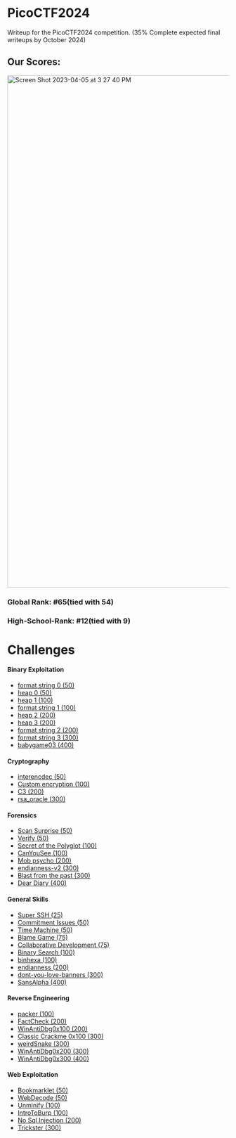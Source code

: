 # PicoCTF2024
Writeup for the PicoCTF2024 competition. (35% Complete expected final writeups by October 2024)

<h2>Our Scores:</h2>
<img width="1166" alt="Screen Shot 2023-04-05 at 3 27 40 PM" src="https://github.com/Reuvi/picoCTF2024/assets/88282354/02c593f8-d203-4cd4-80a6-5b05175be841.png">

<h3>Global Rank: #65(tied with 54) </h3>

<h3>High-School-Rank: #12(tied with 9) </h3>
<h1>Challenges</h1>
<h4>Binary Exploitation</h4>
<ul>
  <li><a href="/binary_exploitation/format_string_0/writeup.md">format string 0 (50)</a></li>
  <li><a href="/binary_exploitation/heap_0/writeup.md">heap 0 (50)</a></li>
  <li><a href="/binary_exploitation/heap_1/writeup.md">heap 1 (100)</a></li>
  <li><a href="/binary_exploitation/format_string_1/writeup.md">format string 1 (100)</a></li>
  <li><a href="/binary_exploitation/heap_2/writeup.md">heap 2 (200)</a></li>
  <li><a href="/binary_exploitation/heap_3/writeup.md">heap 3 (200)</a></li>
  <li><a href="/binary_exploitation/format_string_2/writeup.md">format string 2 (200)</a></li>
  <li><a href="/binary_exploitation/format_string_3/writeup.md">format string 3 (300)</a></li>
  <li><a href="/binary_exploitation/babygame03/writeup.md">babygame03 (400)</a></li>
</ul>

<h4>Cryptography</h4>
<ul>
  <li><a href="/cryptography/interencdec/writeup.md">interencdec (50)</a></li>
  <li><a href="/cryptography/Custom_encryption/writeup.md">Custom encryption (100)</a></li>
  <li><a href="/cryptography/C3/writeup.md">C3 (200)</a></li>
  <li><a href="/cryptography/rsa_oracle/writeup.md">rsa_oracle (300)</a></li>
</ul>

<h4>Forensics</h4>
<ul>
  <li><a href="/forensics/Scan_Surprise/writeup.md">Scan Surprise (50)</a></li>
  <li><a href="/forensics/Verify/writeup.md">Verify (50)</a></li>
  <li><a href="/forensics/Secret_of_the_Polyglot/writeup.md">Secret of the Polyglot (100)</a></li>
  <li><a href="/forensics/CanYouSee/writeup.md">CanYouSee (100)</a></li>
  <li><a href="/forensics/Mob_psycho/writeup.md">Mob psycho (200)</a></li>
  <li><a href="/forensics/endianness-v2/writeup.md">endianness-v2 (300)</a></li>
  <li><a href="/forensics/Blast_from_the_past/writeup.md">Blast from the past (300)</a></li>
  <li><a href="/forensics/Dear_Diary/writeup.md">Dear Diary (400)</a></li>
</ul>

<h4>General Skills</h4>
<ul>
  <li><a href="">Super SSH (25)</a></li>
  <li><a href="">Commitment Issues (50)</a></li>
  <li><a href="">Time Machine (50)</a></li>
  <li><a href="">Blame Game (75)</a></li>
  <li><a href="">Collaborative Development (75)</a></li>
  <li><a href="">Binary Search (100)</a></li>
  <li><a href="">binhexa (100)</a></li>
  <li><a href="">endianness (200)</a></li>
  <li><a href="">dont-you-love-banners (300)</a></li>
  <li><a href="">SansAlpha (400)</a></li>
</ul>

<h4>Reverse Engineering</h4>
<ul>
  <li><a href="">packer (100)</a></li>
  <li><a href="">FactCheck (200)</a></li>
  <li><a href="/reverse_engineering/WinAntiDbg0x100/writeup.md">WinAntiDbg0x100 (200)</a></li>
  <li><a href="">Classic Crackme 0x100 (300)</a></li>
  <li><a href="">weirdSnake (300)</a></li>
  <li><a href="/reverse_engineering/WinAntiDbg0x200/writeup.md">WinAntiDbg0x200 (300)</a></li>
  <li><a href="/reverse_engineering/WinAntiDbg0x300/writeup.md">WinAntiDbg0x300 (400)</a></li>
</ul>

<h4>Web Exploitation</h4>
<ul>
  <li><a href="/web_exploitation/Bookmarklet/writeup.md">Bookmarklet (50)</a></li>
  <li><a href="/web_exploitation/WebDecode/writeup.md">WebDecode (50)</a></li>
  <li><a href="/web_exploitation/Unminify/writeup.md">Unminify (100)</a></li>
  <li><a href="/web_exploitation/IntroToBurp/writeup.md">IntroToBurp (100)</a></li>
  <li><a href="/web_exploitation/No Sql Injection/writeup.md">No Sql Injection (200)</a></li>
  <li><a href="/web_exploitation/Trickster/writeup.md">Trickster (300)</a></li>
</ul>
